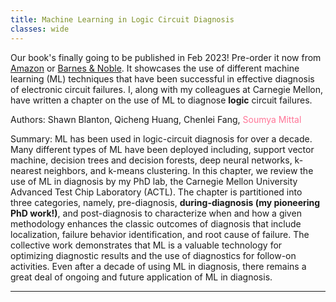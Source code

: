 ```yaml
---
title: Machine Learning in Logic Circuit Diagnosis
classes: wide
---
```


Our book's finally going to be published in Feb 2023! Pre-order it now from [Amazon](https://www.amazon.com/Machine-Learning-Support-Diagnosis-System/dp/3031196384) or [Barnes & Noble](https://www.barnesandnoble.com/w/machine-learning-support-for-fault-diagnosis-of-system-on-chip-patrick-girard/1142282759). It showcases the use of different machine learning (ML) techniques that have been successful in effective diagnosis of electronic circuit failures.  I, along with my colleagues at Carnegie Mellon, have written a chapter on the use of ML to diagnose **logic** circuit failures.

Authors: Shawn Blanton, Qicheng Huang, Chenlei Fang, <span style="color:#ff7597">Soumya Mittal</span>

Summary: ML has been used in logic-circuit diagnosis for over a decade. Many different types of ML have been deployed including, support vector machine, decision trees and decision forests, deep neural networks, k-nearest neighbors, and k-means clustering.
In this chapter, we review the use of ML in diagnosis by my PhD lab, the Carnegie Mellon University Advanced Test Chip Laboratory (ACTL). The chapter is partitioned into three categories, namely, pre-diagnosis, **during-diagnosis (my pioneering PhD work!)**, and post-diagnosis to characterize when and how a given methodology enhances the classic outcomes of diagnosis that include localization, failure behavior identification, and root cause of failure. The collective work demonstrates that ML is a valuable technology for optimizing diagnostic results and the use of diagnostics for follow-on activities. Even after a decade of using ML in diagnosis, there remains a great deal of ongoing and future application of ML in diagnosis.

---
